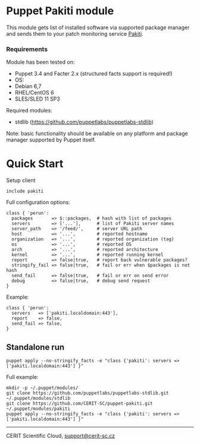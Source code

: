 # Puppet Pakiti module

This module gets list of installed software via supported package
manager and sends them to your patch monitoring service
[Pakiti](http://pakiti.sourceforge.net/).

### Requirements

Module has been tested on:

* Puppet 3.4 and Facter 2.x (structured facts support is required!)
* OS:
 * Debian 6,7
 * RHEL/CentOS 6
 * SLES/SLED 11 SP3

Required modules:

* stdlib (https://github.com/puppetlabs/puppetlabs-stdlib)

Note: basic functionality should be available on any platform and
package manager supported by Puppet itself.

# Quick Start

Setup client

```puppet
include pakiti
```

Full configuration options:

```puppet
class { 'perun':
  packages       => $::packages,  # hash with list of packages
  servers        => ['...'],      # list of Pakiti server names
  server_path    => '/feed/',     # server URL path
  host           => '...',        # reported hostname
  organization   => '...',        # reported organization (tag)
  os             => '...',        # reported OS
  arch           => '...',        # reported architecture
  kernel         => '...',        # reported running kernel
  report         => false|true,   # report back vulnerable packages?
  stringify_fail => false|true,   # fail or err when $packages is not hash
  send_fail      => false|true,   # fail or err on send error
  debug          => false|true,   # debug send request
}
```

Example:

```puppet
class { 'perun':
  servers   => ['pakiti.localdomain:443'],
  report    => false,
  send_fail => false,
}
```

## Standalone run

```shell
puppet apply --no-stringify_facts -e "class {'pakiti': servers => ['pakiti.localdomain:443'] }"
```

Full example: 

```shell
mkdir -p ~/.puppet/modules/
git clone https://github.com/puppetlabs/puppetlabs-stdlib.git ~/.puppet/modules/stdlib
git clone https://github.com/CERIT-SC/puppet-pakiti.git ~/.puppet/modules/pakiti
puppet apply --no-stringify_facts -e "class {'pakiti': servers => ['pakiti.localdomain:443'] }"
```

***

CERIT Scientific Cloud, <support@cerit-sc.cz>
